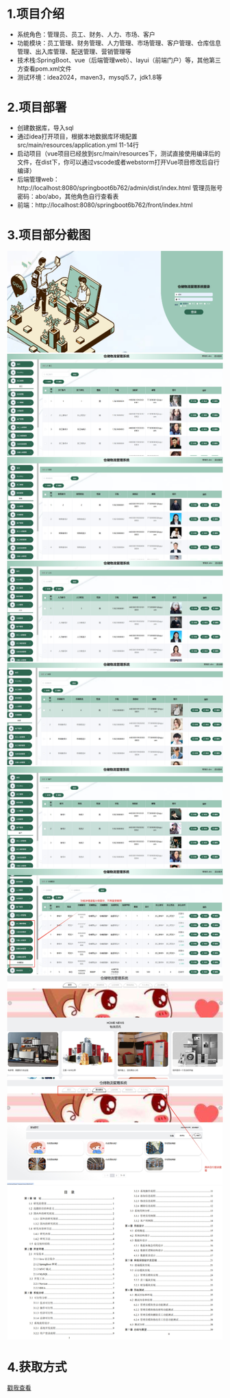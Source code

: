 # 1.项目介绍
- 系统角色：管理员、员工、财务、人力、市场、客户
- 功能模块：员工管理、财务管理、人力管理、市场管理、客户管理、仓库信息管理、出入库管理、配送管理、营销管理等
- 技术栈:SpringBoot、vue（后端管理web）、layui（前端门户）等，其他第三方查看pom.xml文件
- 测试环境：idea2024，maven3，mysql5.7，jdk1.8等
# 2.项目部署
- 创建数据库，导入sql
- 通过idea打开项目，根据本地数据库环境配置 src/main/resources/application.yml 11-14行
- 启动项目（vue项目已经放到src/main/resources下，测试直接使用编译后的文件，在dist下，你可以通过vscode或者webstorm打开Vue项目修改后自行编译）
- 后端管理web：http://localhost:8080/springboot6b762/admin/dist/index.html  管理员账号密码：abo/abo，其他角色自行查看表
- 前端：http://localhost:8080/springboot6b762/front/index.html
# 3.项目部分截图
![输入图片说明](1.png)
![输入图片说明](2.png)
![输入图片说明](3.png)
![输入图片说明](4.png)
![输入图片说明](5.png)
![输入图片说明](6.png)
![输入图片说明](7.png)
![输入图片说明](8.png)
![输入图片说明](9.png)
![输入图片说明](91.png)

# 4.获取方式
[戳我查看](https://gitee.com/aven999/mall)
